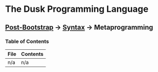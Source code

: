 # The Dusk Programming Language

## [Post-Bootstrap](../../README.md) -> [Syntax](../README.md) -> Metaprogramming

### Table of Contents

| File   | Contents |
| ------ | -------- |
| n/a    | n/a      |
